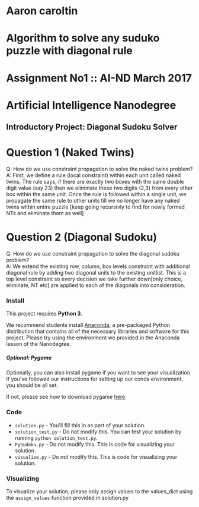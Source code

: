 
# Aaron caroltin
# Algorithm to solve any suduko puzzle with diagonal rule
# Assignment No1 :: AI-ND March 2017

# Artificial Intelligence Nanodegree
## Introductory Project: Diagonal Sudoku Solver

# Question 1 (Naked Twins)
Q: How do we use constraint propagation to solve the naked twins problem?  
A: First, we define a rule (local constraint) within each unit called naked twins. The rule says, if there are exactly two boxes with the same double digit value (say 23) then we eliminate these two digits (2,3) from every other box within the same unit. Once the rule is followed within a single unit, we propagate the same rule to other units till we no longer have any naked twins within entire puzzle [keep going recursivly to find for newly formed NTs and eliminate them as well]

# Question 2 (Diagonal Sudoku)
Q: How do we use constraint propagation to solve the diagonal sudoku problem?  
A: We extend the existing row, column, box levels constraint with additional diagonal rule by adding two diagonal units to the existing unitlist.
This is a top level constraint so every decision we take further down[only choice, eliminate, NT etc] are applied to each of the diagonals into consideration.

### Install

This project requires **Python 3**.

We recommend students install [Anaconda](https://www.continuum.io/downloads), a pre-packaged Python distribution that contains all of the necessary libraries and software for this project. 
Please try using the environment we provided in the Anaconda lesson of the Nanodegree.

##### Optional: Pygame

Optionally, you can also install pygame if you want to see your visualization. If you've followed our instructions for setting up our conda environment, you should be all set.

If not, please see how to download pygame [here](http://www.pygame.org/download.shtml).

### Code

* `solution.py` - You'll fill this in as part of your solution.
* `solution_test.py` - Do not modify this. You can test your solution by running `python solution_test.py`.
* `PySudoku.py` - Do not modify this. This is code for visualizing your solution.
* `visualize.py` - Do not modify this. This is code for visualizing your solution.

### Visualizing

To visualize your solution, please only assign values to the values_dict using the ```assign_values``` function provided in solution.py

